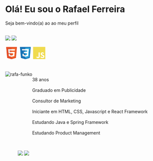 # Olá! Eu sou o Rafael Ferreira 
 Seja bem-vindo(a) ao ao meu perfil
 
<div><br>
 <img height="180em" src="https://github-readme-stats.vercel.app/api?username=rafaelhzn&show_icons=true&hide=contribs,prs&cache_seconds=86400&theme=highcontrast"/>
 <img height="180em" src="https://github-readme-stats.vercel.app/api/top-langs/?username=rafaelhzn&layout=compact&langs_count=6&theme=highcontrast"/>
</div>
 
<div><br>
  <img align="center" alt="HTML" height="40" width="40" src="https://raw.githubusercontent.com/devicons/devicon/master/icons/html5/html5-original.svg" />
  <img align="center" alt="CSS" height="40" width="40" src="https://raw.githubusercontent.com/devicons/devicon/master/icons/css3/css3-original.svg" />
  <img align="center" alt="Js" height="40" width="40" src="https://raw.githubusercontent.com/devicons/devicon/master/icons/javascript/javascript-plain.svg" />
</div>
 
# 
 
<div>
 <img align="left" alt="rafa-funko" height="250em" src="https://portfolio-rho-nine-96.vercel.app/assets/img/rafunkopop.png" /><br>
 <a align "right">38 anos</a>
 <br><br>
 <a align "right">Graduado em Publicidade</a>
 <br><br>
 <a align "right">Consultor de Marketing</a>
 <br><br>
 <a align "right">Iniciante em HTML, CSS, Javascript e React Framework</a>
 <br><br>
 <a align "right">Estudando Java e Spring Framework</a>
 <br><br>
 <a align "right">Estudando Product Management</a>
</div>

<dl><br><br>
 <dd><a href = "mailto:rafael.bemestar@gmail.com"><img src="https://img.shields.io/badge/Gmail-D14836?style=for-the-badge&logo=gmail&logoColor=white" target="_blank"></a>
 <a href="https://www.linkedin.com/in/RafaelHzn" target="_blank"><img src="https://img.shields.io/badge/-LinkedIn-%230077B5?style=for-the-badge&logo=linkedin&logoColor=white" target="_blank"></a></dd>
</dl>
